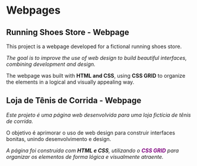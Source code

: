 # Webpages
## Running Shoes Store - Webpage

This project is a webpage developed for a fictional running shoes store.

*The goal is to improve the use of web design to build beautiful interfaces, combining development and design.*

The webpage was built with **HTML and CSS**, using **CSS GRID** to organize the elements in a logical and visually appealing way.


## Loja de Tênis de Corrida - Webpage

*Este projeto é uma página web desenvolvida para uma loja fictícia de tênis de corrida.* 

O objetivo é aprimorar o uso de web design para construir interfaces bonitas, unindo desenvolvimento e design. 

*A página foi construída com **HTML e CSS**, utilizando o  **<span style="color:purple">CSS GRID</span>**
 para organizar os elementos de forma lógica e visualmente atraente.*

 
